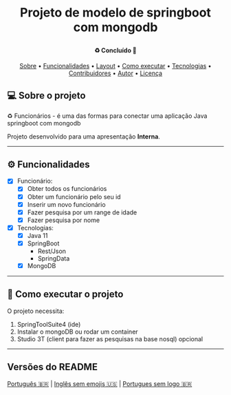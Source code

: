 <h1 align="center">
    <p>Projeto de modelo de springboot com mongodb</p>
</h1>

<h4 align="center"> 
	♻️ Concluído 🚀 
</h4>

<p align="center">
 <a href="#-sobre-o-projeto">Sobre</a> •
 <a href="#-funcionalidades">Funcionalidades</a> •
 <a href="#-layout">Layout</a> • 
 <a href="#-como-executar-o-projeto">Como executar</a> • 
 <a href="#-tecnologias">Tecnologias</a> • 
 <a href="#-contribuidores">Contribuidores</a> • 
 <a href="#-autor">Autor</a> • 
 <a href="#user-content--licença">Licença</a>
</p>


## 💻 Sobre o projeto

♻️ Funcionários - é uma das formas para conectar uma aplicação Java springboot com mongodb

Projeto desenvolvido para uma apresentação **Interna**.

---

## ⚙️ Funcionalidades

- [x] Funcionário:
  - [x] Obter todos os funcionários
  - [x] Obter um funcionário pelo seu id
  - [x] Inserir um novo funcionário
  - [x] Fazer pesquisa por um range de idade 
  - [x] Fazer pesquisa por nome 

- [x] Tecnologias:
  - [x] Java 11
  - [x] SpringBoot
    - Rest/Json
    - SpringData
  - [x] MongoDB

---

## 🚀 Como executar o projeto

O projeto necessita:
1. SpringToolSuite4 (ide)
2. Instalar o mongoDB ou rodar um container
3. Studio 3T (client para fazer as pesquisas na base nosql) opcional

---

##  Versões do README

[Português 🇧🇷](./README.md)  |  [Inglês sem emojis 🇺🇸](./README-en.md) | [Portugues sem logo  🇧🇷](./README-sem-logo.md) 
